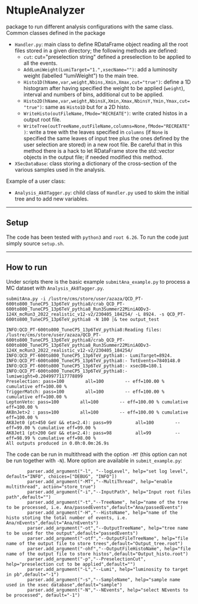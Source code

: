 NtupleAnalyzer
====================================
package to run different analysis configurations with the same class. Common classes defined in the package 
- `Handler.py`: main class to define RDataFrame object reading all the root files stored in a given directory; the following methods are defined:
	- `cut`: cut="preselection string" defined a preselection to be applied to all the events.
	- `AddLumiWeight(LumiTarget="1.",xsecName="")`: add a luminosity weight (labelled "lumiWeight") to the main tree.
	- `Histo1D(hName,var,weight,Nbins,Xmin,Xmax,cut="true")`: define a 1D histogram after having specified the weight to be applied (`weight`), interval and numbers of bins, additional cut to be applied.
	- `Histo2D(hName,var,weight,NbinsX,Xmin,Xmax,NbinsY,Ymin,Ymax,cut="true")`: same as `Histo1D` but for a 2D histo.
	- `WriteHisto(outFileName,fMode="RECREATE")`: write crated histos in a output root file.
	- `WriteTree(outTreeName,outFileName,columns=None,fMode="RECREATE")`: write a tree with the leaves specified in `columns` (if `None` is specified the same leaves of input tree plus the ones defined by the user selection are stored) in a new root file. Be careful that in this method there is a hack to let RDataFrame store the std::vector<string> objects in the output file; if needed modified this method.
- `XSecDataBase`: class storing a dictionary of the cross-section of the various samples used in the analysis.

Example of a user class:
- `Analysis_Ak8Tagger.py`: child class of `Handler.py` used to skim the initial tree and to add new variables.

------------------------------------
Setup
------------------------------------

The code has been tested with `python3` and `root 6.26`. To run the code just simply source `setup.sh`.


------------------------------------
How to run
------------------------------------
Under scripts there is the basic example `submitAna_example.py` to process a MC dataset with `Analysis_Ak8Tagger.py`. 

```
submitAna.py -i /lustre/cms/store/user/azaza/QCD_PT-600to800_TuneCP5_13p6TeV_pythia8/crab_QCD_PT-600to800_TuneCP5_13p6TeV_pythia8_Run3Summer22MiniAODv3-124X_mcRun3_2022_realistic_v12-v2/230405_184254/ -L 8924. -s QCD_PT-600to800_TuneCP5_13p6TeV_pythia8 -N 100 |& tee output_test

INFO:QCD_PT-600to800_TuneCP5_13p6TeV_pythia8:Reading files: /lustre/cms/store/user/azaza/QCD_PT-600to800_TuneCP5_13p6TeV_pythia8/crab_QCD_PT-600to800_TuneCP5_13p6TeV_pythia8_Run3Summer22MiniAODv3-124X_mcRun3_2022_realistic_v12-v2/230405_184254/
INFO:QCD_PT-600to800_TuneCP5_13p6TeV_pythia8:- LumiTarget=8924.
INFO:QCD_PT-600to800_TuneCP5_13p6TeV_pythia8:- TotEvents=7840148.0
INFO:QCD_PT-600to800_TuneCP5_13p6TeV_pythia8:- xsecDB=180.1
INFO:QCD_PT-600to800_TuneCP5_13p6TeV_pythia8:- lumiweight=0.2049977117778899
Preselection: pass=100        all=100        -- eff=100.00 % cumulative eff=100.00 %
TriggerMatch: pass=100        all=100        -- eff=100.00 % cumulative eff=100.00 %
LeptonVeto: pass=100        all=100        -- eff=100.00 % cumulative eff=100.00 %
AK8nJet>2 : pass=100        all=100        -- eff=100.00 % cumulative eff=100.00 %
AK8Jet0 (pt>450 GeV && eta<2.4): pass=99         all=100        -- eff=99.00 % cumulative eff=99.00 %
AK8Jet1 (pt>200 GeV && eta<2.4): pass=98         all=99         -- eff=98.99 % cumulative eff=98.00 %
All outputs produced in 0.0h:0.0m:26.9s
```

The code can be run in multithread with the option `-MT` (this option can not be run together with `-N`). More option are available in `submit_example.py`:
```
        parser.add_argument("-l", "--logLevel", help="set log level", default="INFO", choices=["DEBUG", "INFO"])
        parser.add_argument("-MT","--MultiThread", help="enable multithread", action="store_true")
        parser.add_argument("-i","--InputPath", help="Input root files path",default="")
        parser.add_argument("-t","--TreeName", help="name of the tree to be processed, i.e. Ana/passedEvents",default="Ana/passedEvents")
        parser.add_argument("-H","--HistoName", help="name of the histo stoting the total number of events, i.e. Ana/nEvents",default="Ana/nEvents")
        parser.add_argument("-ot","--OutputTreeName", help="tree name to be used for the output",default="passedEvents")
        parser.add_argument("-otf","--OutputFileTreeName", help="file name of the output file to store trees",default="Output_tree.root")
        parser.add_argument("-ohf","--OutputFileHistoName", help="file name of the output file to store histos",default="Output_histo.root")
        parser.add_argument("-p","--PreselectionCut", help="preselection cut to be applied",default="")
        parser.add_argument("-L","--Lumi", help="luminosity to target in pb",default="-1")
        parser.add_argument("-s","--SampleName", help="sample name used in the xsec database",default="sample")
        parser.add_argument("-N","--NEvents", help="select NEvents to be processed", default="-1")
```
